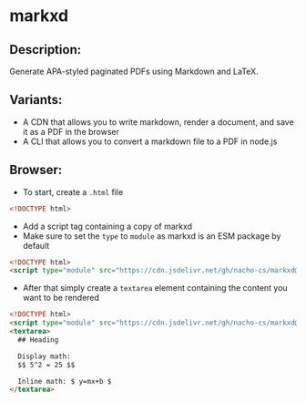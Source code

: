 # markxd

## Description:

Generate APA-styled paginated PDFs using Markdown and LaTeX.

## Variants:

- A CDN that allows you to write markdown, render a document, and save it as a PDF in the browser
- A CLI that allows you to convert a markdown file to a PDF in node.js

## Browser:

- To start, create a `.html` file

```html
<!DOCTYPE html>
```

- Add a script tag containing a copy of markxd
- Make sure to set the `type` to `module` as markxd is an ESM package by default

```html
<!DOCTYPE html>
<script type="module" src="https://cdn.jsdelivr.net/gh/nacho-cs/markxd@main/markxd.min.js"></script>
```

- After that simply create a `textarea` element containing the content you want to be rendered

```html
<!DOCTYPE html>
<script type="module" src="https://cdn.jsdelivr.net/gh/nacho-cs/markxd@main/markxd.min.js"></script>
<textarea>
  ## Heading

  Display math:
  $$ 5^2 = 25 $$

  Inline math: $ y=mx+b $
</textarea>
```


